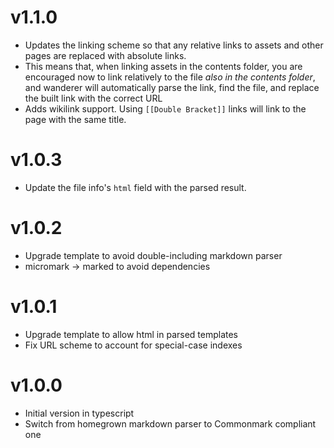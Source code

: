 # v1.1.0

- Updates the linking scheme so that any relative links to assets and other pages are replaced with absolute links.
- This means that, when linking assets in the contents folder, you are encouraged now to link relatively to the file _also in the contents folder_, and wanderer will automatically parse the link, find the file, and replace the built link with the correct URL
- Adds wikilink support. Using `[[Double Bracket]]` links will link to the page with the same title.

# v1.0.3

- Update the file info's `html` field with the parsed result.

# v1.0.2

- Upgrade template to avoid double-including markdown parser
- micromark -> marked to avoid dependencies

# v1.0.1

- Upgrade template to allow html in parsed templates
- Fix URL scheme to account for special-case indexes

# v1.0.0

- Initial version in typescript
- Switch from homegrown markdown parser to Commonmark compliant one
